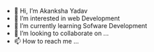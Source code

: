 - 👋 Hi, I’m Akanksha Yadav
- 👀 I’m interested in web Development
- 🌱 I’m currently learning Sofware Development
- 💞️ I’m looking to collaborate on ...
- 📫 How to reach me ...

<!---
akankshayadav30/akankshayadav30 is a ✨ special ✨ repository because its `README.md` (this file) appears on your GitHub profile.
You can click the Preview link to take a look at your changes.
--->
